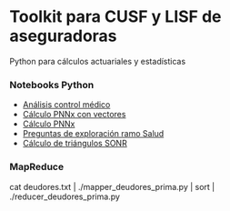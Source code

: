 Toolkit para CUSF y LISF de aseguradoras
=======================

Python para cálculos actuariales y estadísticas

### Notebooks Python

- [Análisis control médico](http://nbviewer.ipython.org/github/mandroslabs/toolkit-aseguradoras/blob/master/ipython%20notebooks/An%C3%A1lisis%20control%20m%C3%A9dico.ipynb)
- [Cálculo PNNx con vectores](http://nbviewer.ipython.org/github/mandroslabs/toolkit-aseguradoras/blob/master/ipython%20notebooks/C%C3%A1lculo%20PNNx%20con%20vectores.ipynb)
- [Cálculo PNNx](http://nbviewer.ipython.org/github/mandroslabs/toolkit-aseguradoras/blob/master/ipython%20notebooks/C%C3%A1lculo%20PNNx.ipynb)
- [Preguntas de exploración ramo Salud](http://nbviewer.ipython.org/github/mandroslabs/toolkit-aseguradoras/blob/master/ipython%20notebooks/Preguntas%20de%20exploraci%C3%B3n%20ramo%20Salud.ipynb)
- [Cálculo de triángulos SONR](http://nbviewer.ipython.org/github/mandroslabs/toolkit-aseguradoras/blob/master/ipython%20notebooks/Tri%C3%A1ngulos%20SONR.ipynb)

### MapReduce

cat deudores.txt | ./mapper_deudores_prima.py | sort | ./reducer_deudores_prima.py 


